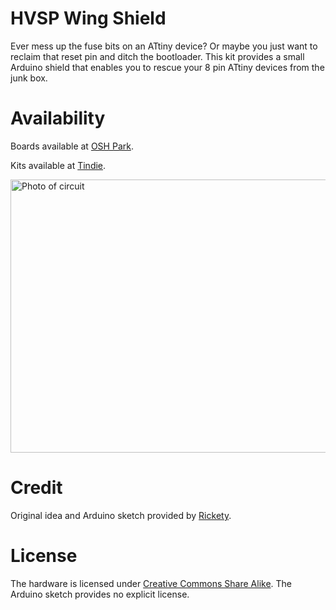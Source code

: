 # HVSP Wing Shield

Ever mess up the fuse bits on an ATtiny device? Or maybe you just want to reclaim that reset pin and ditch the bootloader. This kit provides a small Arduino shield that enables you to rescue your 8 pin ATtiny devices from the junk box.

# Availability

Boards available at [OSH Park](https://www.oshpark.com/shared_projects/0LHEovb9).

Kits available at [Tindie](https://www.tindie.com/products/gzip/avr-attiny-rescue-kit-hvsp-wing-shield-for-arduino/).

<img src="https://d3s5r33r268y59.cloudfront.net/0397/products/thumbs/2014-11-18T19:17:07.531Z-product.jpg.855x570_q85_pad_rcrop.jpg" alt="Photo of circuit" width="655" height="437">

# Credit

Original idea and Arduino sketch provided by [Rickety](http://www.rickety.us/2010/03/arduino-avr-high-voltage-serial-programmer/).

# License

The hardware is licensed under [Creative Commons Share Alike](http://creativecommons.org/licenses/by-sa/4.0/). The Arduino sketch provides no explicit license.

